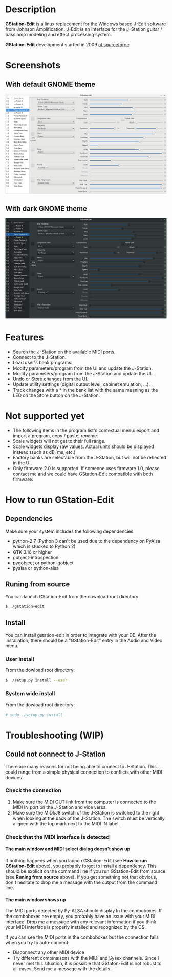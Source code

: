 # Description
**GStation-Edit** is a linux replacement for the Windows based J-Edit software
from Johnson Amplification. J-Edit is an interface for the J-Station guitar /
bass amp modeling and effect processing system.

**GStation-Edit** development started in 2009
[at sourceforge](https://sourceforge.net/projects/gstation-edit/)

# Screenshots
## With default GNOME theme
![Default theme](assets/gstation-edit_default-theme.png)
<br/>
## With dark GNOME theme
![Dark theme](assets/gstation-edit_dark-theme.png)


# Features
- Search the J-Station on the available MIDI ports.
- Connect to the J-Station.
- Load user's bank programs.
- Modify parameters/program from the UI and update the J-Station.
- Modify parameters/program from the J-Station and update the UI.
- Undo or Store changes from the UI.
- Update utility settings (digital output level, cabinet emulation, ...).
- Track changes with a * in the bank list with the same meaning as the LED on
the Store button on the J-Station.


# Not supported yet
- The following items in the program list's contextual menu: export and import
a program, copy / paste, rename.
- Scale widgets will not get to their full range.
- Scale widgets display raw values. Actual units should be displayed instead
(such as dB, ms, etc.)
- Factory banks are selectable from the J-Station, but will not be reflected
in the UI.
- Only firmware 2.0 is supported. If someone uses firmware 1.0, please contact
me and we could have GStation-Edit compatible with both firmware.


# How to run GStation-Edit
## Dependencies
Make sure your system includes the following dependencies:
- python-2.7 (Python 3 can't be used due to the dependency on PyAlsa which
is stucked to Python 2)
- GTK 3.16 or higher
- gobject-introspection
- pygobject or python-gobject
- pyalsa or python-alsa

## Runing from source
You can launch GStation-Edit from the download root directory:
``` bash
$ ./gstation-edit
```

## Install
You can install gstation-edit in order to integrate with your DE.
After the installation, there should be a "GStation-Edit" entry in
the Audio and Video menu.
### User install
From the dowload root directory:
``` bash
$ ./setup.py install --user
```
### System wide install
From the dowload root directory:
``` bash
# sudo ./setup.py install
```


# Troubleshooting (WIP)
## Could not connect to J-Station
There are many reasons for not being able to connect to J-Station. 
This could range from a simple physical connection to conflicts
with other MIDI devices.

### Check the connection
1. Make sure the MIDI OUT link from the computer is connected to
the MIDI IN port on the J-Station and vice versa.
2. Make sure the MIDI/J8 switch of the J-Station is switched to
the right when looking at the back of the J-Station. The switch must
be vertically aligned with the top mark next to the MIDI IN label.

### Check that the MIDI interface is detected

#### The main window and MIDI select dialog doesn't show up
If nothing happens when you launch GStation-Edit (see **How to run
GStation-Edit** above), you probably forgot to install a dependency. 
This should be explicit on the command line if you run GStation-Edit
from source (see **Runing from source** above).
If you get something not that obvious, don't hesitate to drop me a message
with the output from the command line.

#### The main window shows up
The MIDI ports detected by Py-ALSA should display In the comboboxes. 
If the comboboxes are empty, you probably have an issue with your MIDI interface.
Drop me a message with any relevant information if you think your MIDI interface
is properly installed and recognized by the OS.

If you can see the MIDI ports in the comboboxes but the connection fails when
you try to auto-connect:
- Disconnect any other MIDI device
- Try different combinaisons with the MIDI and Sysex channels.
Since I never met this situation, it is possible that GStaton-Edit is not robust
to all cases. Send me a message with the details.
